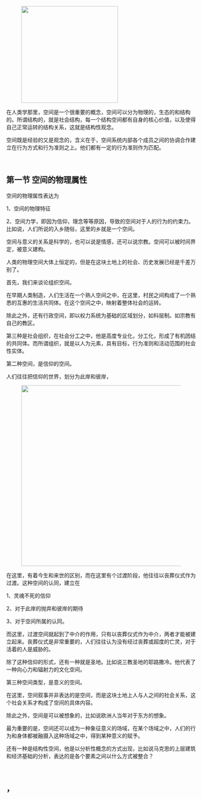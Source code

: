 <p></p><figure data-size="normal"><img src="https://pic4.zhimg.com/v2-2e567db54a41a5333f17a05bffef6233_b.jpg" data-caption="" data-size="normal" data-rawwidth="257" data-rawheight="301" class="content_image" width="257"></figure><p>在人类学那里，空间是一个很重要的概念，空间可以分为物理的，生态的和结构的。所谓结构的，就是社会结构，每一个结构空间都有自身的核心价值，以及使得自己正常运转的结构关系，这就是结构性观念。</p><p>空间既是经验的又是观念的，含义在于，空间系统内部各个成员之间的协调合作建立在行为方式和行为准则之上。他们都有一定的行为准则作为匹配。</p><p><br></p><h2>第一节 空间的物理属性</h2><p>空间的物理属性表达为</p><p>1、空间的物理特征</p><p>2、空间力学，即因为信仰，理念等等原因，导致的空间对于人的行为的约束力。比如说，人们所说的入乡随俗，这里的乡就是一个空间。</p><p>空间与意义的关系是科学的，也可以说是情感，还可以说宗教。空间可以被时间界定，被意义建构。</p><p>人类的物理空间大体上恒定的，但是在这块土地上的社会、历史发展已经是千差万别了。</p><p>首先，我们来谈论组织空间。</p><p>在早期人类制造，人们生活在一个熟人空间之中，在这里，村民之间构成了一个熟悉的互惠的生活共同体。在这个空间之中，映射着整体社会的运转。</p><p>除此之外，还有行政空间，即以权力系统为基础的区域划分，如科层制。如宗教有自己的教区。</p><p>第三种是社会组织，在社会分工之中，他是高度专业化，分工化，形成了有机团结的共同体。而所谓组织，就是以人为元素，具有目标，行为准则和活动范围的社会性实体。</p><p>第二种空间，是信仰的空间。</p><p>人们往往把信仰的世界，划分为此岸和彼岸，</p><figure data-size="normal"><img src="https://pic2.zhimg.com/v2-e036e4b2abceffb1c6b06950a7987109_b.jpg" data-caption="" data-size="normal" data-rawwidth="480" data-rawheight="396" class="origin_image zh-lightbox-thumb" width="480" data-original="https://pic2.zhimg.com/v2-e036e4b2abceffb1c6b06950a7987109_r.jpg"></figure><p>在这里，有着今生和来世的区别，而在这里有个过渡阶段，他往往以丧葬仪式作为过渡。这种空间的认同，建立在</p><p>1、灵魂不死的信仰</p><p>2、对于此岸的抛弃和彼岸的期待</p><p>3、对于空间所属的认同。</p><p>而这里，过渡空间就起到了中介的作用，只有以丧葬仪式作为中介，两者才能被建立起来。丧葬仪式是非常重要的，人们往往认为没有经过丧葬或超度的亡灵，对于活着的人是威胁的。</p><p>除了这种信仰的形式，还有一种就是圣地。比如说三教圣地的耶路撒冷。他代表了一种向心力和辐射力的文化空间。</p><p>第三种空间类型，是意义的空间。</p><p>在这里，空间叙事并非表达的是空间，而是这块土地上人与人之间的社会关系，这个社会关系才构成了空间的具体内容。</p><p>除此之外，空间是可以被想象的，比如说欧洲人当年对于东方的想象。</p><p>最为重要的是，空间还可以成为一种象征意义的场域，在某个场域之中，人们的行为和身体都被融摄入这种场域之中，得到某种意义的赋予。</p><p>还有一种是结构性空间，他是以分析性概念的方式出现，比如说马克思的上层建筑和经济基础的分析，表达的是各个要素之间以什么方式被整合？</p><p><br></p><h2>，</h2><p></p>
